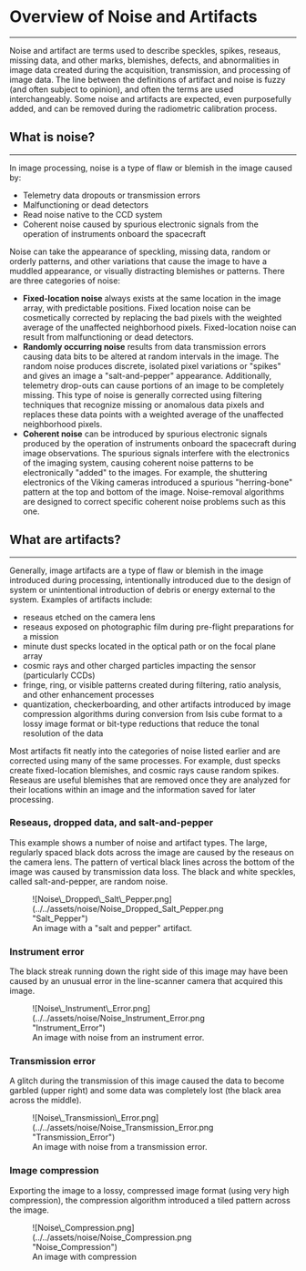 # Overview of Noise and Artifacts 

-----

Noise and artifact are terms used to describe speckles, spikes, reseaus,
missing data, and other marks, blemishes, defects, and abnormalities in
image data created during the acquisition, transmission, and processing
of image data. The line between the definitions of artifact and noise is
fuzzy (and often subject to opinion), and often the terms are used
interchangeably. Some noise and artifacts are expected, even
purposefully added, and can be removed during the radiometric
calibration process.


## What is noise? 

-----

In image processing, noise is a type of flaw or blemish in the image
caused by:

  - Telemetry data dropouts or transmission errors
  - Malfunctioning or dead detectors
  - Read noise native to the CCD system
  - Coherent noise caused by spurious electronic signals from the
    operation of instruments onboard the spacecraft

Noise can take the appearance of speckling, missing data, random or
orderly patterns, and other variations that cause the image to have a
muddled appearance, or visually distracting blemishes or patterns. There
are three categories of noise:

  - **Fixed-location noise** always exists at the same location in the
    image array, with predictable positions. Fixed location noise can be
    cosmetically corrected by replacing the bad pixels with the weighted
    average of the unaffected neighborhood pixels. Fixed-location noise
    can result from malfunctioning or dead detectors.
  - **Randomly occurring noise** results from data transmission errors
    causing data bits to be altered at random intervals in the image.
    The random noise produces discrete, isolated pixel variations or
    "spikes" and gives an image a "salt-and-pepper" appearance.
    Additionally, telemetry drop-outs can cause portions of an image to
    be completely missing. This type of noise is generally corrected
    using filtering techniques that recognize missing or anomalous data
    pixels and replaces these data points with a weighted average of the
    unaffected neighborhood pixels.
  - **Coherent noise** can be introduced by spurious electronic signals
    produced by the operation of instruments onboard the spacecraft
    during image observations. The spurious signals interfere with the
    electronics of the imaging system, causing coherent noise patterns to
    be electronically "added" to the images. For example, the shuttering
    electronics of the Viking cameras introduced a spurious
    "herring-bone" pattern at the top and bottom of the image.
    Noise-removal algorithms are designed to correct specific coherent
    noise problems such as this one.


## What are artifacts?

-----

Generally, image artifacts are a type of flaw or blemish in the image
introduced during processing, intentionally introduced due to the design
of system or unintentional introduction of debris or energy external to
the system. Examples of artifacts include:

  - reseaus etched on the camera lens
  - reseaus exposed on photographic film during pre-flight preparations
    for a mission
  - minute dust specks located in the optical path or on the focal plane
    array
  - cosmic rays and other charged particles impacting the sensor
    (particularly CCDs)
  - fringe, ring, or visible patterns created during filtering, ratio
    analysis, and other enhancement processes
  - quantization, checkerboarding, and other artifacts introduced by
    image compression algorithms during conversion from Isis cube format
    to a lossy image format or bit-type reductions that reduce the tonal
    resolution of the data

Most artifacts fit neatly into the categories of noise listed earlier
and are corrected using many of the same processes. For example, dust
specks create fixed-location blemishes, and cosmic rays cause random
spikes. Reseaus are useful blemishes that are removed once they are
analyzed for their locations within an image and the information saved
for later processing.


### Reseaus, dropped data, and salt-and-pepper 
This example shows a number of noise and artifact types.  The large, regularly spaced black dots across the image are caused by the reseaus on the camera lens.  The pattern of vertical black lines across the bottom of the image was caused by transmission data loss.  The black and white speckles, called salt-and-pepper, are random noise.

<figure markdown>
  ![Noise\_Dropped\_Salt\_Pepper.png](../../assets/noise/Noise_Dropped_Salt_Pepper.png "Salt_Pepper")
  <figcaption>An image with a "salt and pepper" artifact.</figcaption>
</figure>


### Instrument error
The black streak running down the right side of this image may have been caused  by an unusual error in the line-scanner camera that acquired this image.

<figure markdown>
  ![Noise\_Instrument\_Error.png](../../assets/noise/Noise_Instrument_Error.png "Instrument_Error")
  <figcaption>An image with noise from an instrument error.</figcaption>
</figure>


### Transmission error
A glitch during the transmission of this image caused the data to become  garbled (upper right) and some data was completely lost (the black area across the middle).

<figure markdown>
  ![Noise\_Transmission\_Error.png](../../assets/noise/Noise_Transmission_Error.png "Transmission_Error")
  <figcaption>An image with noise from a transmission error.</figcaption>
</figure>

### Image compression
Exporting the image to a lossy, compressed image format (using very high compression),  the compression algorithm introduced a tiled pattern across the image.

<figure markdown>
  ![Noise\_Compression.png](../../assets/noise/Noise_Compression.png "Noise_Compression")
  <figcaption>An image with compression</figcaption>
</figure>

